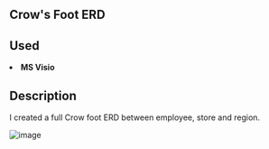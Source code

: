 ## Crow's Foot ERD

## Used
<li><b>MS Visio</b></li>

## Description
I created a full Crow foot ERD between employee, store and region.

![image](https://github.com/user-attachments/assets/079674f9-e716-4051-992d-54a6b9422e70)

